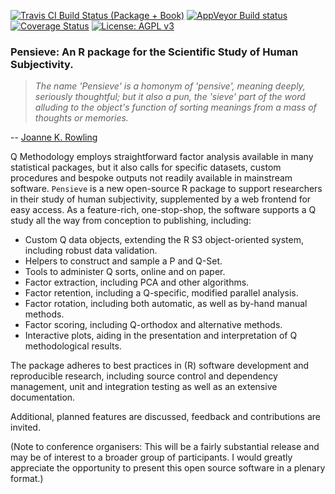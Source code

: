 [![Travis CI Build Status (Package + Book)](https://travis-ci.org/maxheld83/pensieve.svg?branch=master)](https://travis-ci.org/maxheld83/pensieve)
[![AppVeyor Build status](https://ci.appveyor.com/api/projects/status/9ip5xkw34mkfcewu/branch/master?svg=true)](https://ci.appveyor.com/project/maxheld83/pensieve/branch/master)
[![Coverage Status](https://img.shields.io/codecov/c/github/maxheld83/pensieve/master.svg)](https://codecov.io/github/maxheld83/pensieve?branch=master)
[![License: AGPL v3](https://img.shields.io/badge/License-AGPL%20v3-blue.svg)](http://www.gnu.org/licenses/agpl-3.0)

### Pensieve: An R package for the Scientific Study of Human Subjectivity.

> *The name 'Pensieve' is a homonym of 'pensive', meaning deeply, seriously thoughtful; but it also a pun, the 'sieve' part of the word alluding to the object's function of sorting meanings from a mass of thoughts or memories.*

-- [Joanne K. Rowling](https://www.pottermore.com/writing-by-jk-rowling/pensieve)

Q Methodology employs straightforward factor analysis available in many statistical packages, but it also calls for specific datasets, custom procedures and bespoke outputs not readily available in mainstream software.
`Pensieve` is a new open-source R package to support researchers in their study of human subjectivity, supplemented by a web frontend for easy access.
As a feature-rich, one-stop-shop, the software supports a Q study all the way from conception to publishing, including:

- Custom Q data objects, extending the R S3 object-oriented system, including robust data validation.
- Helpers to construct and sample a P and Q-Set.
- Tools to administer Q sorts, online and on paper.
- Factor extraction, including PCA and other algorithms.
- Factor retention, including a Q-specific, modified parallel analysis.
- Factor rotation, including both automatic, as well as by-hand manual methods.
- Factor scoring, including Q-orthodox and alternative methods.
- Interactive plots, aiding in the presentation and interpretation of Q methodological results.

The package adheres to best practices in (R) software development and reproducible research, including source control and dependency management, unit and integration testing as well as an extensive documentation.

Additional, planned features are discussed, feedback and contributions are invited.

(Note to conference organisers: This will be a fairly substantial release and may be of interest to a broader group of participants. I would greatly appreciate the opportunity to present this open source software in a plenary format.)
